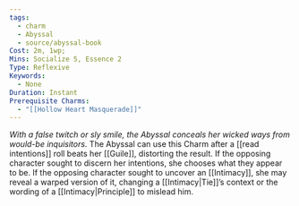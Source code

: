 ```yaml
---
tags:
  - charm
  - Abyssal
  - source/abyssal-book
Cost: 2m, 1wp; 
Mins: Socialize 5, Essence 2
Type: Reflexive
Keywords:
  - None
Duration: Instant
Prerequisite Charms:
  - "[[Hollow Heart Masquerade]]"
---
```

*With a false twitch or sly smile, the Abyssal conceals her wicked ways from would-be inquisitors.*
The Abyssal can use this Charm after a [[read intentions]] roll beats her [[Guile]], distorting the result. If the opposing character sought to discern her intentions, she chooses what they appear to be. If the opposing character sought to uncover an [[Intimacy]], she may reveal a warped version of it, changing a [[Intimacy|Tie]]’s context or the wording of a [[Intimacy|Principle]] to mislead him.